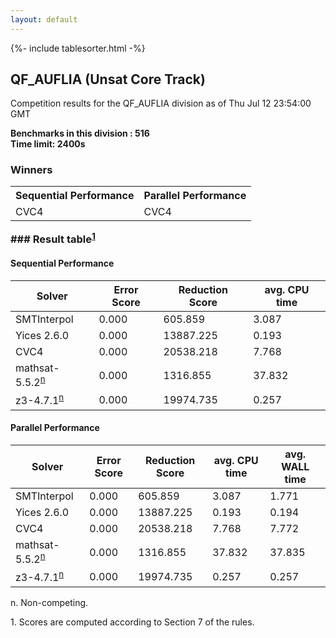 ```yaml
---
layout: default
---
```

{%- include tablesorter.html -%}

##  QF_AUFLIA (Unsat Core Track)

Competition results for the QF_AUFLIA division as of Thu Jul 12 23:54:00 GMT

**Benchmarks in this division : 516  
Time limit: 2400s** 

### Winners<table class="result">
<tr>
                           <th class="center">Sequential Performance</th>
                           <th class="center">Parallel Performance</th>
                           </tr><tr class="center"><td>CVC4</td><td>CVC4</td></tr></table>
### Result table<sup><a href="#fn1">1</a></sup>

#### Sequential Performance

<table id="sequential" class="result sorted">
<thead><tr class="center">
  <th>Solver</th>
  <th>Error Score</th>
  <th>Reduction Score</th>
  <th>avg. CPU time</th>
</tr></thead><tr>
<td>SMTInterpol</td>
<td>0.000</td><td>605.859</td><td>3.087</td><tr>
<td>Yices 2.6.0</td>
<td>0.000</td><td>13887.225</td><td>0.193</td><tr>
<td>CVC4</td>
<td>0.000</td><td>20538.218</td><td>7.768</td><tr>
<td>mathsat-5.5.2<SUP><a href="#fn">n</a></SUP></td>
<td>0.000</td><td>1316.855</td><td>37.832</td><tr>
<td>z3-4.7.1<SUP><a href="#fn">n</a></SUP></td>
<td>0.000</td><td>19974.735</td><td>0.257</td></tr></table>

#### Parallel Performance

<table id="parallel" class="result sorted">
<thead><tr class="center">
  <th>Solver</th>
  <th>Error Score</th>
  <th>Reduction Score</th>
  <th>avg. CPU time</th>
  <th>avg. WALL time</th>
</tr></thead><tr>
<td>SMTInterpol</td>
<td>0.000</td><td>605.859</td><td>3.087</td><td>1.771</td></tr><tr>
<td>Yices 2.6.0</td>
<td>0.000</td><td>13887.225</td><td>0.193</td><td>0.194</td></tr><tr>
<td>CVC4</td>
<td>0.000</td><td>20538.218</td><td>7.768</td><td>7.772</td></tr><tr>
<td>mathsat-5.5.2<SUP><a href="#fn">n</a></SUP></td>
<td>0.000</td><td>1316.855</td><td>37.832</td><td>37.835</td></tr><tr>
<td>z3-4.7.1<SUP><a href="#fn">n</a></SUP></td>
<td>0.000</td><td>19974.735</td><td>0.257</td><td>0.257</td></tr></table>
 <span id="fn"> n. Non-competing. </span>

 <span id="fn1"> 1. Scores are computed according to Section 7 of the rules. </span>


